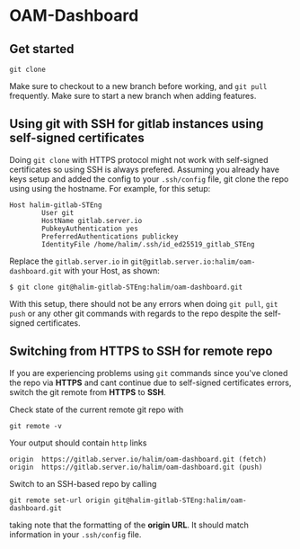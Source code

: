 # OAM-Dashboard

## Get started
```
git clone 
```
Make sure to checkout to a new branch before working, and `git pull` frequently. Make sure to start a new branch when adding features.



## Using git with SSH for gitlab instances using self-signed certificates

Doing `git clone` with HTTPS protocol might not work with self-signed certificates so using SSH is always prefered. Assuming you already have keys setup and added the config to your `.ssh/config` file, git clone the repo using using the hostname. For example, for this setup:
```
Host halim-gitlab-STEng
        User git
        HostName gitlab.server.io
        PubkeyAuthentication yes
        PreferredAuthentications publickey
        IdentityFile /home/halim/.ssh/id_ed25519_gitlab_STEng
```
Replace the  `gitlab.server.io` in `git@gitlab.server.io:halim/oam-dashboard.git` with your Host, as shown:

```
$ git clone git@halim-gitlab-STEng:halim/oam-dashboard.git
```

With this setup, there should not be any errors when doing `git pull`, `git push` or any other git commands with regards to the repo despite the self-signed certificates.

## Switching from HTTPS to SSH for remote repo

If you are experiencing problems using `git` commands since you've cloned the repo via **HTTPS** and cant continue due to self-signed certificates errors, switch the git remote from **HTTPS** to **SSH**. 

Check state of the current remote git repo with 
```
git remote -v
```
Your output should contain `http` links 
```
origin  https://gitlab.server.io/halim/oam-dashboard.git (fetch)
origin  https://gitlab.server.io/halim/oam-dashboard.git (push)
```
Switch to an SSH-based repo by calling
```
git remote set-url origin git@halim-gitlab-STEng:halim/oam-dashboard.git
```
taking note that the formatting of the **origin URL**. It should match information in your `.ssh/config` file. 
